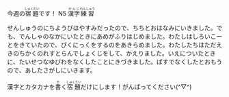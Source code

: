 今週の<ruby>宿題<rt>しゅくだい</rt></ruby>です！
N5 <ruby>漢字<rt>かんじ</rt></ruby><ruby>練習<rt>れんしゅう</rt></ruby>

せんしゅうのにちようびはやすみだったので、ちちとおはなみにいきました。でも、でんしゃのなかにいたときにあめがふりはじめました。わたしはしろいこーとをきていたので、ぴくにっくをするのをあきらめました。わたしたちはただえきのちかくのれすとらんでしょくじをして、かえりました。いえについたときに、たいせつなゆびわをなくしたことにきづきました。ばすでなくしたとおもうので、あしたさがしにいきます。

漢字とカタカナを<ruby>書<rt>か</rt></ruby>く<ruby>宿題<rt>しゅくだい</rt></ruby>だけにします！がんばってください(^▽^)

